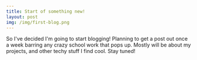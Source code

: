 ```yaml
---
title: Start of something new!
layout: post
img: /img/first-blog.png
---
```


So I've decided I'm going to start blogging! Planning to get a post out once a week barring any crazy school work that pops up. Mostly will be about my projects, 
and other techy stuff I find cool. Stay tuned!


